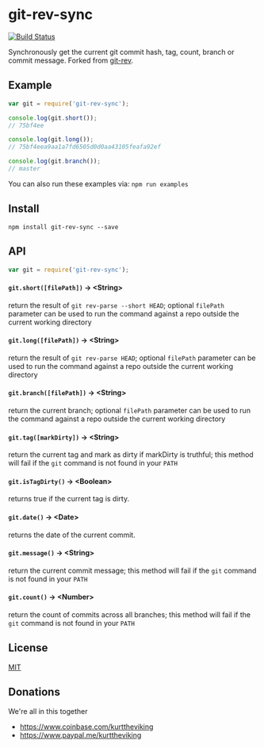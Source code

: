 git-rev-sync
============

[![Build Status](https://travis-ci.org/kurttheviking/git-rev-sync.svg?branch=master)](https://travis-ci.org/kurttheviking/git-rev-sync.svg?branch=master)

Synchronously get the current git commit hash, tag, count, branch or commit message. Forked from [git-rev](https://github.com/tblobaum/git-rev).


## Example

```js
var git = require('git-rev-sync');

console.log(git.short());
// 75bf4ee

console.log(git.long());
// 75bf4eea9aa1a7fd6505d0d0aa43105feafa92ef

console.log(git.branch());
// master
```

You can also run these examples via: `npm run examples`


## Install

`npm install git-rev-sync --save`


## API

``` js
var git = require('git-rev-sync');
```

#### `git.short([filePath])` &rarr; &lt;String&gt;

return the result of `git rev-parse --short HEAD`; optional `filePath` parameter can be used to run the command against a repo outside the current working directory

#### `git.long([filePath])` &rarr; &lt;String&gt;

return the result of `git rev-parse HEAD`; optional `filePath` parameter can be used to run the command against a repo outside the current working directory

#### `git.branch([filePath])` &rarr; &lt;String&gt;

return the current branch; optional `filePath` parameter can be used to run the command against a repo outside the current working directory

#### `git.tag([markDirty])` &rarr; &lt;String&gt;

return the current tag and mark as dirty if markDirty is truthful; this method will fail if the `git` command is not found in your `PATH`

#### `git.isTagDirty()` &rarr; &lt;Boolean&gt;

returns true if the current tag is dirty.

#### `git.date()` &rarr; &lt;Date&gt;

returns the date of the current commit.

#### `git.message()` &rarr; &lt;String&gt;

return the current commit message; this method will fail if the `git` command is not found in your `PATH`

#### `git.count()` &rarr; &lt;Number&gt;

return the count of commits across all branches; this method will fail if the `git` command is not found in your `PATH`


## License

[MIT](https://github.com/kurttheviking/git-rev-sync/blob/master/LICENSE)


## Donations

We're all in this together

- https://www.coinbase.com/kurttheviking
- https://www.paypal.me/kurttheviking


